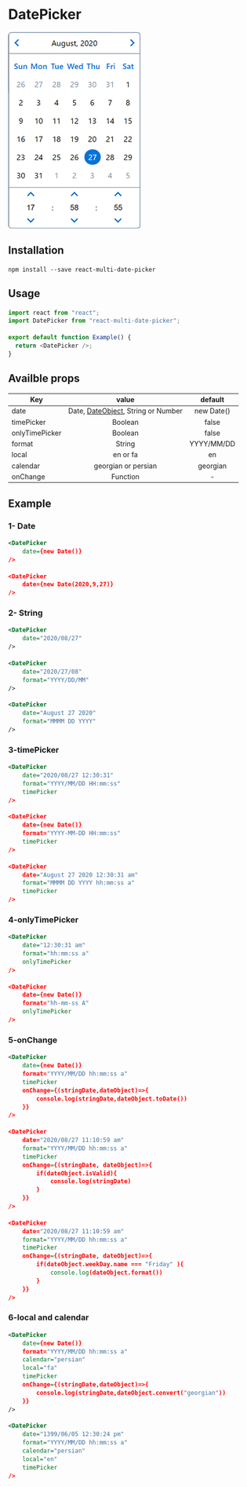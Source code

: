 # DatePicker

![DatePicker](/example/screenshot.jpg?raw=true)

## Installation

```code
npm install --save react-multi-date-picker
```

## Usage

```javascript
import react from "react";
import DatePicker from "react-multi-date-picker";

export default function Example() {
  return <DatePicker />;
}
```

## Availble props

| Key            |                                      value                                       |  default   |
| -------------- | :------------------------------------------------------------------------------: | :--------: |
| date           | Date, [DateObject](https://github.com/shahabyazdi/date-object), String or Number | new Date() |
| timePicker     |                                     Boolean                                      |   false    |
| onlyTimePicker |                                     Boolean                                      |   false    |
| format         |                                      String                                      | YYYY/MM/DD |
| local          |                                     en or fa                                     |     en     |
| calendar       |                               georgian or persian                                |  georgian  |
| onChange       |                                     Function                                     |     -      |

## Example

### 1- Date

```xml
<DatePicker
    date={new Date()}
/>

<DatePicker
    date={new Date(2020,9,27)}
/>

```

### 2- String

```xml
<DatePicker
    date="2020/08/27"
/>

<DatePicker
    date="2020/27/08"
    format="YYYY/DD/MM"
/>

<DatePicker
    date="August 27 2020"
    format="MMMM DD YYYY"
/>
```

### 3-timePicker

```xml
<DatePicker
    date="2020/08/27 12:30:31"
    format="YYYY/MM/DD HH:mm:ss"
    timePicker
/>

<DatePicker
    date={new Date()}
    format="YYYY-MM-DD HH:mm:ss"
    timePicker
/>

<DatePicker
    date="August 27 2020 12:30:31 am"
    format="MMMM DD YYYY hh:mm:ss a"
    timePicker
/>
```

### 4-onlyTimePicker

```xml
<DatePicker
    date="12:30:31 am"
    format="hh:mm:ss a"
    onlyTimePicker
/>

<DatePicker
    date={new Date()}
    format="hh-mm-ss A"
    onlyTimePicker
/>
```

### 5-onChange

```xml
<DatePicker
    date={new Date()}
    format="YYYY/MM/DD hh:mm:ss a"
    timePicker
    onChange={(stringDate,dateObject)=>{
        console.log(stringDate,dateObject.toDate())
    }}
/>

<DatePicker
    date="2020/08/27 11:10:59 am"
    format="YYYY/MM/DD hh:mm:ss a"
    timePicker
    onChange={(stringDate, dateObject)=>{
        if(dateObject.isValid){
            console.log(stringDate)
        }
    }}
/>

<DatePicker
    date="2020/08/27 11:10:59 am"
    format="YYYY/MM/DD hh:mm:ss a"
    timePicker
    onChange={(stringDate, dateObject)=>{
        if(dateObject.weekDay.name === "Friday" ){
            console.log(dateObject.format())
        }
    }}
/>
```

### 6-local and calendar

```xml
<DatePicker
    date={new Date()}
    format="YYYY/MM/DD hh:mm:ss a"
    calendar="persian"
    local="fa"
    timePicker
    onChange={(stringDate,dateObject)=>{
        console.log(stringDate,dateObject.convert("georgian"))
    }}
/>

<DatePicker
    date="1399/06/05 12:30:24 pm"
    format="YYYY/MM/DD hh:mm:ss a"
    calendar="persian"
    local="en"
    timePicker
/>

```
